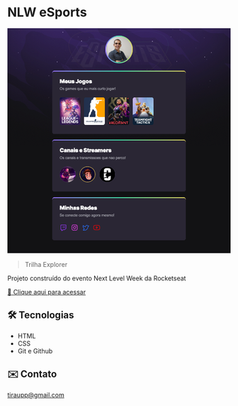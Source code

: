 # NLW eSports

![preview](./github/preview.png)

> Trilha Explorer

Projeto construído do evento Next Level Week da Rocketseat

[🔗 Clique aqui para acessar](https://tiraupp.github.io/NLW-eSports-Explorer/)

## 🛠 Tecnologias

- HTML
- CSS
- Git e Github

## ✉️ Contato

tiraupp@gmail.com
